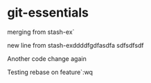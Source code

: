 # git-essentials

merging from stash-ex`

new line from stash-exddddfgdfasdfa                  sdfsdfsdf

Another code change again

Testing rebase on feature`:wq
